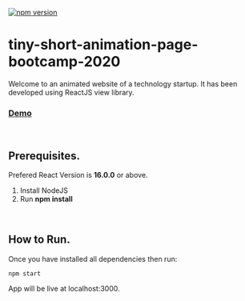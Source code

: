  [![npm version](https://img.shields.io/npm/v/react.svg?style=flat)](https://www.npmjs.com/package/react)
 
# tiny-short-animation-page-bootcamp-2020

Welcome to an animated website of a technology startup. It has been developed using ReactJS view library.<br/>
### [Demo](http://shahzaibnoor-tiny-short-animation-bootcamp-2020.surge.sh)

<br/>

## Prerequisites.

Prefered React Version is <b>16.0.0</b> or above.

<ol>
  <li>Install NodeJS</li>
  <li>Run <b>npm install</b></li>
</ol>  

<br/>

## How to Run.

Once you have installed all dependencies then run:
```
npm start
```
App will be live at localhost:3000.

